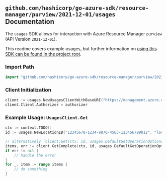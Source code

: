 
## `github.com/hashicorp/go-azure-sdk/resource-manager/purview/2021-12-01/usages` Documentation

The `usages` SDK allows for interaction with Azure Resource Manager `purview` (API Version `2021-12-01`).

This readme covers example usages, but further information on [using this SDK can be found in the project root](https://github.com/hashicorp/go-azure-sdk/tree/main/docs).

### Import Path

```go
import "github.com/hashicorp/go-azure-sdk/resource-manager/purview/2021-12-01/usages"
```


### Client Initialization

```go
client := usages.NewUsagesClientWithBaseURI("https://management.azure.com")
client.Client.Authorizer = authorizer
```


### Example Usage: `UsagesClient.Get`

```go
ctx := context.TODO()
id := usages.NewLocationID("12345678-1234-9876-4563-123456789012", "locations")

// alternatively `client.Get(ctx, id, usages.DefaultGetOperationOptions())` can be used to do batched pagination
items, err := client.GetComplete(ctx, id, usages.DefaultGetOperationOptions())
if err != nil {
	// handle the error
}
for _, item := range items {
	// do something
}
```
